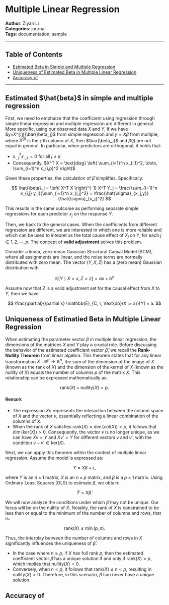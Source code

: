 # Multiple Linear Regression

**Author**: Ziyan Li  
**Categories**: journal  
**Tags**: documentation, sample  

---

## Table of Contents
- [Estimated Beta in Simple and Multiple Regression](#estimated-hatbeta-in-simple-and-multiple-regression)
- [Uniqueness of Estimated Beta in Multiple Linear Regression](#Uniqueness-of-Estimatied-Beta-in-Multiple-Linear-Regression)
- [Accuracy of](#accuracy-of)


---

## Estimated $\hat{beta}$ in simple and multiple regression
First, we need to emphaize that the coefficient using regression through simple linear regression and multiple regression are different in general. More specific, using our observed data $X$ and $Y$, if we have $y=X^{(j)}\bar{\beta_j}$ from simple regression and $y=X\hat{\beta}$ from multiple, where $X^{(j)}$ is the j-th column of $X$, then $\bar{\beta_j}$ and $\hat{\beta}(j)$ are not equal in general. In particular, when predictors are orthogonal, it holds that:

- $x_{\cdot,j}^T x_{\cdot,k} = 0$ for all $j \neq k$
- Consequently, $X^T X = \text{diag} \left( \sum_{i=1}^n x_{i,1}^2, \dots, \sum_{i=1}^n x_{i,p}^2 \right)$

Given these properties, the calculation of $\hat{\beta}$ simplifies. Specifically:

$$
\hat{\beta}_j = \left( X^T X \right)^{-1} X^T Y_j = \frac{\sum_{i=1}^n x_{i,j} y_i}{\sum_{i=1}^n x_{i,j}^2} = \frac{\hat{\sigma}_{x_j,y}}{\hat{\sigma}_{x_j}^2}
$$

This results in the same outcome as performing separate simple regressions for each predictor $x_j$ on the response $Y$. 

Then, we back to the general cases. When the coefficients from different regression are different, we are interested in which one is more reliable and which can be used to intepret as the total cause effect of $X_j$ on Y, for each $j \in {1,2,\cdots,p}$. The concept of **valid adjustment** solves this problem. 

Consider a linear, zero-mean Gaussian Structural Causal Model (SCM), where all assignments are linear, and the noise terms are normally distributed with zero mean. The vector $(Y, X, Z)$ has a (zero mean) Gaussian distribution with 

$$
\mathbb{E}[Y \mid X = x, Z = z] = ax + b^z
$$

Assume now that $Z$ is a valid adjustment set for the causal effect from $X$ to $Y$, then we have 
   
$$
\frac{\partial}{\partial x} \mathbb{E}_{C; \, \text{do}(X := x)}[Y] = a.
$$


## Uniqueness of Estimatied Beta in Multiple Linear Regression

When estimating the parameter vector $\beta$ in multiple linear regression, the dimensions of the matrices $X$ and $Y$ play a crucial role. Before discussing the behavior of the estimated coefficient vector $\hat{\beta}$, we recall the **Rank-Nullity Theorem** from linear algebra. This theorem states that for any linear transformation $X: \mathbb{R}^p \rightarrow \mathbb{R}^n$, the sum of the dimension of the image of $X$ (known as the rank of $X$) and the dimension of the kernel of $X$ (known as the nullity of $X$) equals the number of columns $p$ of the matrix $X$. This relationship can be expressed mathematically as:

$$
\text{rank}(X) + \text{nullity}(X) = p.
$$

#### Remark

- The expression $Xv$ represents the interaction between the column space of $X$ and the vector $v$, essentially reflecting a linear combination of the columns of $X$.
- When the rank of $X$ satisfies $\text{rank}(X) = \dim(\text{col}(X)) < p$, it follows that $\dim(\text{ker}(X)) > 0$. Consequently, the vector $v$ is no longer unique, as we can have $Xv = Y$ and $Xv' = Y$ for different vectors $v$ and $v'$, with the condition $v - v' \in \text{ker}(X)$.

Next, we can apply this theorem within the context of multiple linear regression. Assume the model is expressed as:

$$
Y = X\beta + \epsilon,
$$

where $Y$ is an $n \times 1$ matrix, $X$ is an $n \times p$ matrix, and $\beta$ is a $p \times 1$ matrix. Using Ordinary Least Squares (OLS) to estimate $\beta$, we obtain:

$$
\hat{Y} = X\hat{\beta}.
$$

We will now analyze the conditions under which $\hat{\beta}$ may not be unique. Our focus will be on the nullity of $X$. Notably, the rank of $X$ is constrained to be less than or equal to the minimum of the number of columns and rows, that is:

$$
\text{rank}(X) \leq \min(p, n).
$$

Thus, the interplay between the number of columns and rows in $X$ significantly influences the uniqueness of $\hat{\beta}$.

- In the case where $n \geq p$, if $X$ has full rank $p$, then the estimated coefficient vector $\hat{\beta}$ has a unique solution if and only if $\text{rank}(X) = p$, which implies that $\text{nullity}(X) = 0$.
- Conversely, when $n < p$, it follows that $\text{rank}(X) \leq n < p$, resulting in $\text{nullity}(X) > 0$. Therefore, in this scenario, $\hat{\beta}$ can never have a unique solution.

## Accuracy of 
